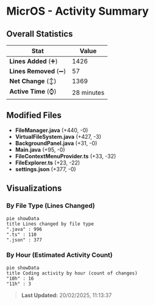 # MicrOS - Activity Summary 

## Overall Statistics

| Stat                   | Value                                                             |
| ---------------------- | ----------------------------------------------------------------- |
| **Lines Added** (➕)   | 1426                                          |
| **Lines Removed** (➖) | 57                                        |
| **Net Change** (↕)    | 1369                |
| **Active Time** (⌚)   | 28 minutes |


## Modified Files
- **FileManager.java** (+440, -0)
- **VirtualFileSystem.java** (+427, -3)
- **BackgroundPanel.java** (+31, -0)
- **Main.java** (+95, -0)
- **FileContextMenuProvider.ts** (+33, -32)
- **FileExplorer.ts** (+23, -22)
- **settings.json** (+377, -0)

## Visualizations

### By File Type (Lines Changed)

```mermaid
pie showData
title Lines changed by file type
".java" : 996
".ts" : 110
".json" : 377
```

### By Hour (Estimated Activity Count)

```mermaid
pie showData
title Coding activity by hour (count of changes)
"10h" : 16
"11h" : 3
```


> **Last Updated:** 20/02/2025, 11:13:37